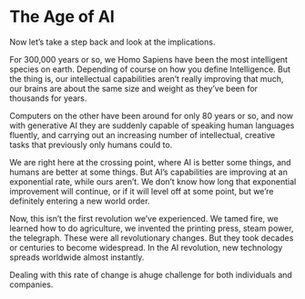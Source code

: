 # The Age of AI

Now let’s take a step back and look at the implications.

For 300,000 years or so, we Homo Sapiens have been the most intelligent species on earth. Depending of course on how you define Intelligence. But the thing is, our intellectual capabilities aren’t really improving that much, our brains are about the same size and weight as they’ve been for thousands for years.

Computers on the other have been around for only 80 years or so, and now with generative AI they are suddenly capable of speaking human languages fluently, and carrying out an increasing number of intellectual, creative tasks that previously only humans could to.

We are right here at the crossing point, where AI is better some things, and humans are better at some things. But AI’s capabilities are improving at an exponential rate, while ours aren’t. We don’t know how long that exponential improvement will continue, or if it will level off at some point, but we’re definitely entering a new world order.

Now, this isn’t the first revolution we’ve experienced. We tamed fire, we learned how to do agriculture, we invented the printing press, steam power, the telegraph. These were all revolutionary changes. But they took decades or centuries to become widespread. In the AI revolution, new technology spreads worldwide almost instantly.

Dealing with this rate of change is ahuge challenge for both individuals and companies.
